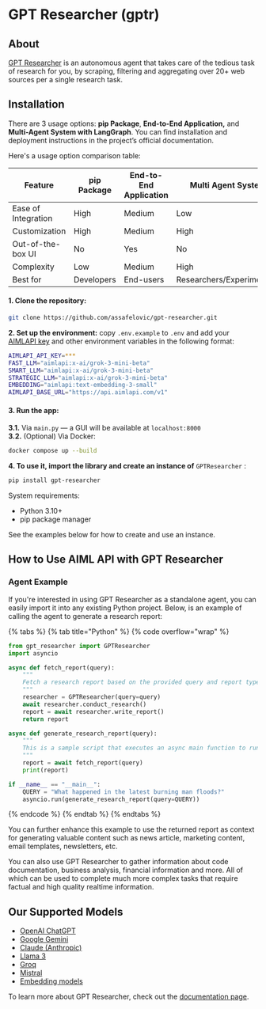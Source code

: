 # GPT Researcher (gptr)

## About

[GPT Researcher](https://docs.gptr.dev/docs/gpt-researcher/getting-started/introduction) is an autonomous agent that takes care of the tedious task of research for you, by scraping, filtering and aggregating over 20+ web sources per a single research task.

## Installation

There are 3 usage options: **pip Package**, **End-to-End Application,** and **Multi-Agent System with LangGraph**. You can find installation and deployment instructions in the project’s official documentation.&#x20;

Here's a usage option comparison table:

<table><thead><tr><th width="193">Feature</th><th width="156">pip Package</th><th width="187">End-to-End Application</th><th>Multi Agent System</th></tr></thead><tbody><tr><td>Ease of Integration</td><td>High</td><td>Medium</td><td>Low</td></tr><tr><td>Customization</td><td>High</td><td>Medium</td><td>High</td></tr><tr><td>Out-of-the-box UI</td><td>No</td><td>Yes</td><td>No</td></tr><tr><td>Complexity</td><td>Low</td><td>Medium</td><td>High</td></tr><tr><td>Best for</td><td>Developers</td><td>End-users</td><td>Researchers/Experimenters</td></tr></tbody></table>



#### 1. Clone the repository:

```bash
git clone https://github.com/assafelovic/gpt-researcher.git  
```

**2. Set up the environment:** copy `.env.example` to `.env` and add your [AIMLAPI key](https://aimlapi.com/app/keys) and other environment variables in the following format:

```bash
AIMLAPI_API_KEY=***
FAST_LLM="aimlapi:x-ai/grok-3-mini-beta"
SMART_LLM="aimlapi:x-ai/grok-3-mini-beta"
STRATEGIC_LLM="aimlapi:x-ai/grok-3-mini-beta"
EMBEDDING="aimlapi:text-embedding-3-small"
AIMLAPI_BASE_URL="https://api.aimlapi.com/v1"
```

#### **3. Run the app:**

**3.1.** Via `main.py` — a GUI will be available at `localhost:8000`\
**3.2.** (Optional) Via Docker:

```bash
docker compose up --build  
```

**4. To use it, import the library and create an instance of** `GPTResearcher` :

```sh
pip install gpt-researcher
```

System requirements:

* Python 3.10+
* pip package manager

See the examples below for how to create and use an instance.

## How to Use AIML API with GPT Researcher

### Agent Example

If you're interested in using GPT Researcher as a standalone agent, you can easily import it into any existing Python project. Below, is an example of calling the agent to generate a research report:

{% tabs %}
{% tab title="Python" %}
{% code overflow="wrap" %}
```python
from gpt_researcher import GPTResearcher
import asyncio

async def fetch_report(query):
    """
    Fetch a research report based on the provided query and report type.
    """
    researcher = GPTResearcher(query=query)
    await researcher.conduct_research()
    report = await researcher.write_report()
    return report

async def generate_research_report(query):
    """
    This is a sample script that executes an async main function to run a research report.
    """
    report = await fetch_report(query)
    print(report)

if __name__ == "__main__":
    QUERY = "What happened in the latest burning man floods?"
    asyncio.run(generate_research_report(query=QUERY))
```
{% endcode %}
{% endtab %}
{% endtabs %}

You can further enhance this example to use the returned report as context for generating valuable content such as news article, marketing content, email templates, newsletters, etc.

You can also use GPT Researcher to gather information about code documentation, business analysis, financial information and more. All of which can be used to complete much more complex tasks that require factual and high quality realtime information.

## Our Supported Models

* [OpenAI ChatGPT](../api-references/text-models-llm/OpenAI/)
* [Google Gemini](../api-references/text-models-llm/Google/)
* [Claude (Anthropic)](../api-references/text-models-llm/Anthropic/)
* [Llama 3](../api-references/text-models-llm/Meta/)
* [Groq](../api-references/text-models-llm/xAI/)
* [Mistral](../api-references/text-models-llm/Mistral-AI/)
* [Embedding models](../api-references/embedding-models/)

To learn more about GPT Researcher, check out the [documentation page](https://docs.gptr.dev/docs/gpt-researcher/getting-started/introduction).

